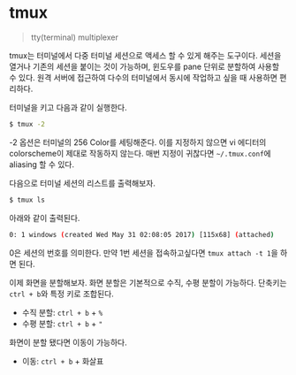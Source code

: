 # tmux
> tty(terminal) multiplexer  

tmux는 터미널에서 다중 터미널 세션으로 액세스 할 수 있게 해주는 도구이다. 세션을 열거나 기존의 세션을 붙이는 것이 가능하며, 윈도우를 pane 단위로 분할하여 사용할 수 있다. 원격 서버에 접근하여 다수의 터미널에서 동시에 작업하고 싶을 때 사용하면 편리하다.  

터미널을 키고 다음과 같이 실행한다.  

```bash
$ tmux -2
```

-2 옵션은 터미널의 256 Color를 세팅해준다. 이를 지정하지 않으면 vi 에디터의 colorscheme이 제대로 작동하지 않는다. 매번 지정이 귀찮다면 `~/.tmux.conf`에 aliasing 할 수 있다.  

다음으로 터미널 세션의 리스트를 출력해보자.  

```bash
$ tmux ls
```

아래와 같이 출력된다.  

```bash
0: 1 windows (created Wed May 31 02:08:05 2017) [115x68] (attached)
```  

0은 세션의 번호를 의미한다. 만약 1번 세션을 접속하고싶다면 `tmux attach -t 1`을 하면 된다.  

이제 화면을 분할해보자. 화면 분할은 기본적으로 수직, 수평 분할이 가능하다. 단축키는 `ctrl + b`와 특정 키로 조합된다.  

- 수직 분할: `ctrl + b` + `%`  
- 수평 분할: `ctrl + b` + `"`  

화면이 분할 됐다면 이동이 가능하다.  

- 이동: `ctrl + b` + 화살표  
